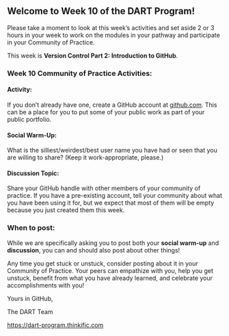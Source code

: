 ## **Welcome to Week 10 of the DART Program!**

Please take a moment to look at this week’s activities and set aside 2 or 3 hours in your week to work on the modules in your pathway and participate in your Community of Practice. 

This week is **Version Control Part 2: Introduction to GitHub**.

### **Week 10 Community of Practice Activities:**

#### **Activity:** 
If you don’t already have one, create a GitHub account at [github.com](github.com). This can be a place for you to put some of your public work as part of your public portfolio. 

#### **Social Warm-Up:** 
What is the silliest/weirdest/best user name you have had or seen that you are willing to share? (Keep it work-appropriate, please.)

#### **Discussion Topic:** 
Share your GitHub handle with other members of your community of practice. If you have a pre-existing account, tell your community about what you have been using it for, but we expect that most of them will be empty because you just created them this week.


### **When to post:**

While we are specifically asking you to post both your **social warm-up** and **discussion**, you can and should also post about other things!

Any time you get stuck or unstuck, consider posting about it in your Community of Practice. Your peers can empathize with you, help you get unstuck, benefit from what you have already learned, and celebrate your accomplishments with you!

 Yours in GitHub, 

The DART Team

https://dart-program.thinkific.com
